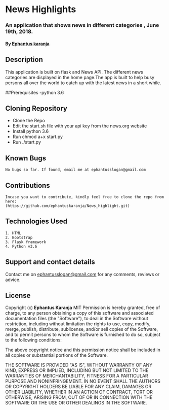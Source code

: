 # News Highlights
### An application that shows news in different categories , June 19th, 2018.
#### By **[Ephantus karanja](https://github.com/ephantuskaranja)**
## Description
This application is built on flask and News API. The different news categories are displayed in the home page.The app is built to help busy persons all over the world to catch up with the latest news in a short while.

##Prerequisites
  -python 3.6


## Cloning Repository
  - Clone the Repo
  - Edit the start.sh file with your api key from the news.org website
  - Install python 3.6
  - Run chmod a+x start.py
  - Run ./start.py
## Known Bugs
    No bugs so far. If found, email me at ephantusslogan@gmail.com

## Contributions
    Incase you want to contribute, kindly feel free to clone the repo from here:
    (https://github.com/ephantuskaranja/News_highlight.git)

## Technologies Used
    1. HTML
    2. Bootstrap
    3. Flask framework
    4. Python v3.6

## Support and contact details
Contact me on ephantusslogan@gmail.com for any comments, reviews or advice.

## License
Copyright (c) **Ephantus Karanja**
    MIT
Permission is hereby granted, free of charge, to any person obtaining a copy
of this software and associated documentation files (the "Software"), to deal
in the Software without restriction, including without limitation the rights
to use, copy, modify, merge, publish, distribute, sublicense, and/or sell
copies of the Software, and to permit persons to whom the Software is
furnished to do so, subject to the following conditions:

The above copyright notice and this permission notice shall be included in all
copies or substantial portions of the Software.

THE SOFTWARE IS PROVIDED "AS IS", WITHOUT WARRANTY OF ANY KIND, EXPRESS OR
IMPLIED, INCLUDING BUT NOT LIMITED TO THE WARRANTIES OF MERCHANTABILITY,
FITNESS FOR A PARTICULAR PURPOSE AND NONINFRINGEMENT. IN NO EVENT SHALL THE
AUTHORS OR COPYRIGHT HOLDERS BE LIABLE FOR ANY CLAIM, DAMAGES OR OTHER
LIABILITY, WHETHER IN AN ACTION OF CONTRACT, TORT OR OTHERWISE, ARISING FROM,
OUT OF OR IN CONNECTION WITH THE SOFTWARE OR THE USE OR OTHER DEALINGS IN THE
SOFTWARE.
